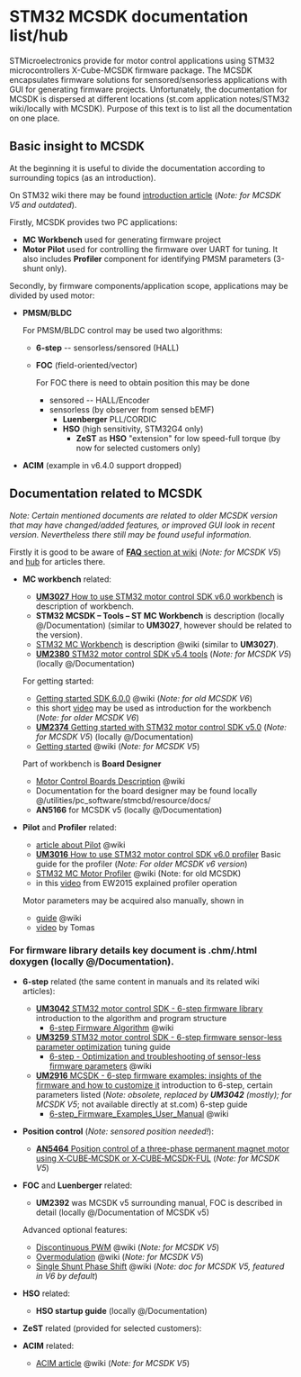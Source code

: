 # STM32 MCSDK documentation list/hub

STMicroelectronics provide for motor control applications using STM32 microcontrollers X-Cube-MCSDK firmware package. The MCSDK encapsulates firmware solutions for sensored/sensorless applications with GUI for generating firmware projects. Unfortunately, the documentation for MCSDK is dispersed at different locations (st.com application notes/STM32 wiki/locally with MCSDK). Purpose of this text is to list all the documentation on one place.

## Basic insight to MCSDK

At the beginning it is useful to divide the documentation according to surrounding topics (as an introduction). 

On STM32 wiki there may be found [introduction article](https://wiki.st.com/stm32mcu/wiki/STM32MotorControl:Introduction_to_Motor_Control_with_STM32) (_Note: for MCSDK V5 and outdated_).

Firstly, MCSDK provides two PC applications:
 - **MC Workbench** used for generating firmware project 
 - **Motor Pilot** used for controlling the firmware over UART for tuning. It also includes **Profiler** component for identifying PMSM parameters (3-shunt only).

Secondly, by firmware components/application scope, applications may be divided by used motor:

- **PMSM/BLDC**

    For PMSM/BLDC control may be used two algorithms:
    - **6-step** -- sensorless/sensored (HALL)
    - **FOC** (field-oriented/vector)

        For FOC there is need to obtain position this may be done 
        - sensored -- HALL/Encoder
        - sensorless (by observer from sensed bEMF)
            - **Luenberger** PLL/CORDIC
            - **HSO** (high sensitivity, STM32G4 only)
                - **ZeST** as **HSO** "extension" for low speed-full torque (by now for selected customers only)
- **ACIM** (example in v6.4.0 support dropped)

## Documentation related to MCSDK

_Note: Certain mentioned documents are related to older MCSDK version that may have changed/added features, or improved GUI look in recent version. Nevertheless there still may be found useful information._ 

Firstly it is good to be aware of [**FAQ** section at wiki](https://wiki.st.com/stm32mcu/wiki/STM32MotorControl:Frequently_Asked_Questions) (_Note: for MCSDK V5_) and [hub](https://wiki.st.com/stm32mcu/wiki/Category:Motor_Control) for articles there.


- **MC workbench** related:
    - [**UM3027**  How to use STM32 motor control SDK v6.0 workbench](https://www.st.com/resource/en/user_manual/um3027-how-to-use-stm32-motor-control-sdk-v60-workbench-stmicroelectronics.pdf) is description of workbench.
    - **STM32 MCSDK – Tools – ST MC Workbench** is description (locally @/Documentation) (similar to **UM3027**, however should be related to the version).
    - [STM32 MC Workbench](https://wiki.st.com/stm32mcu/wiki/STM32MotorControl:STM32_MC_Workbench) is description @wiki (similar to **UM3027**).
    - [**UM2380** STM32 motor control SDK v5.4 tools](https://www.st.com/resource/en/user_manual/um2380-stm32-motor-control-sdk-v54-tools-stmicroelectronics.pdf) (_Note: for MCSDK V5_) (locally @/Documentation)

    For getting started: 
    - [Getting started SDK 6.0.0](https://wiki.st.com/stm32mcu/wiki/STM32MotorControl:Getting_started_SDK_6.0.0) @wiki (_Note: for old MCSDK V6_)
    - this short [video](https://www.youtube.com/watch?v=iTnj0DT3lBM) may be used as introduction for the workbench (_Note: for older MCSDK V6_)
    - [**UM2374** Getting started with STM32 motor control SDK v5.0](https://www.st.com/resource/en/user_manual/um2374-getting-started-with-stm32-motor-control-sdk-v50-stmicroelectronics.pdf) (_Note: for MCSDK V5_) (locally @/Documentation)
    - [Getting started](https://wiki.st.com/stm32mcu/wiki/STM32StepByStep:Getting_started_with_Motor_Control) @wiki (_Note: for MCSDK V5_)

    Part of workbench is **Board Designer**
    - [Motor Control Boards Description](https://wiki.st.com/stm32mcu/wiki/STM32MotorControl:Motor_Control_Boards_Description) @wiki
    - Documentation for the board designer may be found locally @/utilities/pc_software/stmcbd/resource/docs/
    - **AN5166** for MCSDK v5 (locally @/Documentation)

- **Pilot** and **Profiler** related: 
    - [article about Pilot](https://wiki.stmicroelectronics.cn/stm32mcu/wiki/STM32MotorControl:STM32_MC_Motor_Pilot_-_Start-up_guide) @wiki 
    - [**UM3016**  How to use STM32 motor control SDK v6.0 profiler](https://www.st.com/resource/en/user_manual/um3016-how-to-use-stm32-motor-control-sdsk-v60-profiler-stmicroelectronics.pdf) Basic guide for the profiler (_Note: For older MCSDK v6 version_)
    - [STM32 MC Motor Profiler](https://wiki.st.com/stm32mcu/wiki/STM32MotorControl:STM32_MC_Motor_Profiler) @wiki (Note: for old MCSDK)
    - in this [video](https://www.youtube.com/watch?v=e6agHbJVbe4) from EW2015 explained profiler operation 
    

    Motor parameters may be acquired also manually, shown in 
    - [guide](https://wiki.st.com/stm32mcu/wiki/STM32MotorControl:How_To_manually_configure_the_motor_parameters) @wiki 
    - [video](https://www.youtube.com/watch?v=XnGHpT96Ri4) by Tomas

### For firmware library details key document is **.chm/.html doxygen** (locally @/Documentation).

- **6-step** related (the same content in manuals and its related wiki articles):
    - [**UM3042** STM32 motor control SDK - 6-step firmware library](https://www.st.com/resource/en/user_manual/um3042-stm32-motor-control-sdk--6step-firmware-library-stmicroelectronics.pdf) introduction to the algorithm and program structure
        - [6-step Firmware Algorithm](https://wiki.st.com/stm32mcu/wiki/STM32MotorControl:6-step_Firmware_Algorithm) @wiki
    - [**UM3259** STM32 motor control SDK - 6-step firmware sensor-less parameter optimization](https://www.st.com/resource/en/user_manual/um3259-stm32-motor-control-sdk--6step-firmware-sensorless-parameter-optimization-stmicroelectronics.pdf) tuning guide
        - [6-step - Optimization and troubleshooting of sensor-less firmware parameters](https://wiki.st.com/stm32mcu/wiki/STM32MotorControl:6-step_-_Optimization_and_troubleshooting_of_sensor-less_firmware_parameters) @wiki
    - [**UM2916** MCSDK - 6-step firmware examples: insights of the firmware and how to customize it](https://community.st.com/ysqtg83639/attachments/ysqtg83639/mcu-motor-control-forum/946/1/um2916-mcsdk--6step-firmware-examples-insights-of-the-firmware-and-how-to-customize-it-stmicroelectronics.pdf) introduction to 6-step, certain parameters listed (_Note: obsolete, replaced by **UM3042** (mostly); for MCSDK V5_; not available directly at st.com) 6-step guide
        - [6-step_Firmware_Examples_User_Manual](https://wiki.st.com/stm32mcu/wiki/STM32MotorControl:6-step_Firmware_Examples_User_Manual) @wiki 

- **Position control** (_Note: sensored position needed!_):
    - [**AN5464** Position control of a three-phase permanent magnet motor
 using X‑CUBE‑MCSDK or X‑CUBE‑MCSDK-FUL](https://www.st.com/resource/en/application_note/an5464-position-control-of-a-threephase-permanent-magnet-motor-using-xcubemcsdk-or-xcubemcsdkful-stmicroelectronics.pdf) 
 (_Note: for MCSDK V5_)

- **FOC** and **Luenberger** related:
    - **UM2392** was MCSDK v5 surrounding manual, FOC is described in detail (locally  @/Documentation of MCSDK v5)

    Advanced optional features:
    - [Discontinuous PWM](https://wiki.st.com/stm32mcu/wiki/STM32MotorControl:SDK_discontinuous_PWM) @wiki (_Note: for MCSDK V5_)
    - [Overmodulation](https://wiki.st.com/stm32mcu/wiki/STM32MotorControl:SDK_Overmodulation) @wiki (_Note: for MCSDK V5_)
    - [Single Shunt Phase Shift](https://wiki.st.com/stm32mcu/wiki/STM32MotorControl:Single_Shunt_Phase_Shift) @wiki (_Note: doc for MCSDK V5, featured in V6 by default_)

- **HSO** related:
    - **HSO startup guide** (locally  @/Documentation)

- **ZeST** related (provided for selected customers):

- **ACIM** related:
    - [ACIM article](https://wiki.st.com/stm32mcu/wiki/STM32MotorControl:SDK_AC_induction_motor) @wiki (_Note: for MCSDK V5_)

